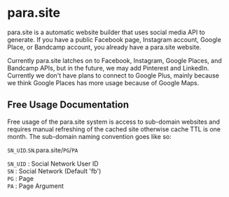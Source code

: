 # para.site
para.site is a automatic website builder that uses social media API to generate. If you have a public Facebook page, Instagram account, Google Place, or Bandcamp account, you already have a para.site website.

Currently para.site latches on to Facebook, Instagram, Google Places, and Bandcamp APIs, but in the future, we may add Pinterest and LinkedIn. Currently we don't have plans to connect to Google Plus, mainly because we think Google Places has more usage because of Google Maps.

## Free Usage Documentation
Free usage of the para.site system is access to sub-domain websites and requires manual refreshing of the cached site otherwise cache TTL is one month. The sub-domain naming convention goes like so:

`SN_UID`.`SN`.para.site/`PG`/`PA`



`SN_UID` : Social Network User ID  
`SN` : Social Network (Default 'fb')  
`PG` : Page  
`PA` : Page Argument  

